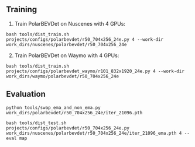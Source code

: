 ## Training
1. Train PolarBEVDet on Nuscenes with 4 GPUs:
```
bash tools/dist_train.sh projects/configs/polarbevdet/r50_704x256_24e.py 4 --work-dir work_dirs/nuscenes/polarbevdet/r50_704x256_24e
```
2. Train PolarBEVDet on Waymo with 4 GPUs:
```
bash tools/dist_train.sh projects/configs/polarbevdet_waymo/r101_832x1920_24e.py 4 --work-dir work_dirs/waymo/polarbevdet/r50_704x256_24e
```

## Evaluation
```
python tools/swap_ema_and_non_ema.py work_dirs/polarbevdet/r50_704x256_24e/iter_21096.pth

bash tools/dist_test.sh projects/configs/polarbevdet/r50_704x256_24e.py work_dirs/nuscenes/polarbevdet/r50_704x256_24e/iter_21096_ema.pth 4 --eval map
```

